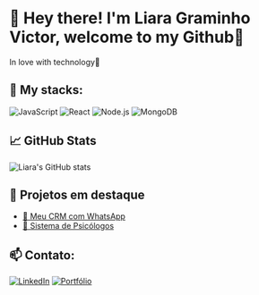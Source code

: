 # 👋 Hey there! I'm Liara Graminho Victor, welcome to my Github💙

In love with technology🥰

## 🚀 My stacks:
![JavaScript](https://img.shields.io/badge/-JavaScript-yellow?style=flat-square&logo=javascript)
![React](https://img.shields.io/badge/-React-61DAFB?style=flat-square&logo=react)
![Node.js](https://img.shields.io/badge/-Node.js-green?style=flat-square&logo=node.js)
![MongoDB](https://img.shields.io/badge/-MongoDB-4EA94B?style=flat-square&logo=mongodb)

## 📈 GitHub Stats
![Liara's GitHub stats](https://github-readme-stats.vercel.app/api?username=seu-username&show_icons=true&theme=tokyonight)

## 📌 Projetos em destaque
- [🔗 Meu CRM com WhatsApp](https://github.com/seu-username/seu-repo)
- [🔗 Sistema de Psicólogos](https://github.com/seu-username/seu-repo)

## 📫 Contato:
[![LinkedIn](https://img.shields.io/badge/-LinkedIn-blue?style=flat-square&logo=linkedin)](https://linkedin.com/in/seu-linkedin)
[![Portfólio](https://img.shields.io/badge/-Portfólio-black?style=flat-square&logo=github)](https://seu-site.com)
